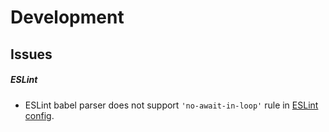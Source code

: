 # Development #

## Issues ##

##### ESLint #####

* ESLint babel parser does not support `'no-await-in-loop'` rule in [ESLint config](../.eslintrc.js).
